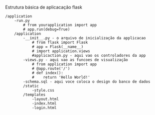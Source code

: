 Estrutura básica de aplicacação flask

    /application
        -run.py
            # from yourapplication import app
            # app.run(debug=True)    
        /application
            -__init__.py - o arquivo de inicialização da applicacao
                # from flask import Flask
                # app = Flask(__name__)
                # import application.views
                #applicaction.py - aqui vao os controladores da app
            -views.py - aqui vao as funcoes de visualização
                # from application import app
                # @app.route('/')
                # def index():
                #    return 'Hello World!'
            -schema.sql - aqui voce coloca o design do banco de dados
            /static
                -style.css
            /templates
                -layout.html
                -index.html
                -login.html
